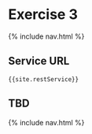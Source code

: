 # Exercise 3
{% include nav.html %}

## Service URL
`{{site.restService}}`

## TBD

{% include nav.html %}
